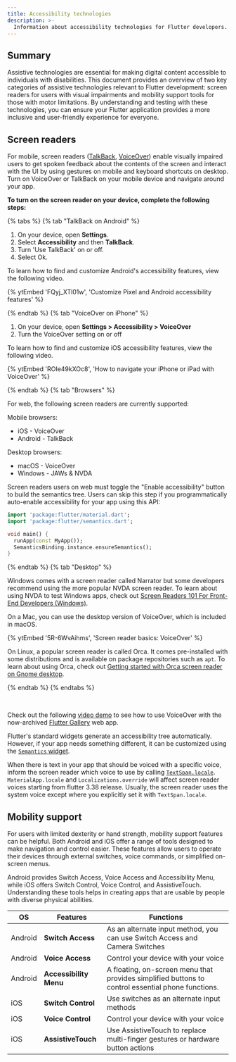 ```yaml
---
title: Accessibility technologies
description: >-
  Information about accessibility technologies for Flutter developers.
---
```


## Summary

Assistive technologies are essential for making digital content accessible to
individuals with disabilities. This document provides an overview of two key
categories of assistive technologies relevant to Flutter development: screen
readers for users with visual impairments and mobility support tools for
those with motor limitations. By understanding and testing with these
technologies, you can ensure your Flutter application provides a more inclusive
and user-friendly experience for everyone.

## Screen readers

For mobile, screen readers ([TalkBack][], [VoiceOver][])
enable visually impaired users to get spoken feedback about
the contents of the screen and interact with the UI by using
gestures on mobile and keyboard shortcuts on desktop.
Turn on VoiceOver or TalkBack on your mobile device and
navigate around your app.

**To turn on the screen reader on your device, complete the following steps:**

{% tabs %}
{% tab "TalkBack on Android" %}

1. On your device, open **Settings**.
2. Select **Accessibility** and then **TalkBack**.
3. Turn 'Use TalkBack' on or off.
4. Select Ok.

To learn how to find and customize Android's
accessibility features, view the following video.

{% ytEmbed 'FQyj_XTl01w', 'Customize Pixel and Android accessibility features' %}

{% endtab %}
{% tab "VoiceOver on iPhone" %}

1. On your device, open **Settings > Accessibility > VoiceOver**
2. Turn the VoiceOver setting on or off

To learn how to find and customize iOS
accessibility features, view the following video.

{% ytEmbed 'ROIe49kXOc8', 'How to navigate your iPhone or iPad with VoiceOver' %}

{% endtab %}
{% tab "Browsers" %}

For web, the following screen readers are currently supported:

Mobile browsers:

* iOS - VoiceOver
* Android - TalkBack

Desktop browsers:

* macOS - VoiceOver
* Windows - JAWs & NVDA

Screen readers users on web must toggle the
"Enable accessibility" button to build the semantics tree.
Users can skip this step if you programmatically auto-enable
accessibility for your app using this API:

```dart
import 'package:flutter/material.dart';
import 'package:flutter/semantics.dart';

void main() {
  runApp(const MyApp());
  SemanticsBinding.instance.ensureSemantics();
}
```

{% endtab %}
{% tab "Desktop" %}

Windows comes with a screen reader called Narrator
but some developers recommend using the more popular
NVDA screen reader. To learn about using NVDA to test
Windows apps, check out
[Screen Readers 101 For Front-End Developers (Windows)][nvda].

[nvda]: https://get-evinced.com/blog/screen-readers-101-for-front-end-developers-windows

On a Mac, you can use the desktop version of VoiceOver,
which is included in macOS.

{% ytEmbed '5R-6WvAihms', 'Screen reader basics: VoiceOver' %}

On Linux, a popular screen reader is called Orca.
It comes pre-installed with some distributions
and is available on package repositories such as `apt`.
To learn about using Orca, check out
[Getting started with Orca screen reader on Gnome desktop][orca].

[orca]: https://www.a11yproject.com/posts/getting-started-with-orca

{% endtab %}
{% endtabs %}

<br/>

Check out the following [video demo][] to see how to
use VoiceOver with the now-archived [Flutter Gallery][] web app.

Flutter's standard widgets generate an accessibility tree automatically.
However, if your app needs something different,
it can be customized using the [`Semantics` widget][].

When there is text in your app that should be voiced
with a specific voice, inform the screen reader
which voice to use by calling [`TextSpan.locale`][].
`MaterialApp.locale` and `Localizations.override`
will affect screen reader voices starting from flutter 3.38 release.
Usually, the screen reader uses the system voice
except where you explicitly set it with `TextSpan.locale`.

[Flutter Gallery]: {{site.gallery-archive}}
[`TextSpan.locale`]: {{site.api}}/flutter/painting/TextSpan/locale.html
[`Semantics` widget]: {{site.api}}/flutter/widgets/Semantics-class.html
[TalkBack]: https://support.google.com/accessibility/android/answer/6283677?hl=en
[VoiceOver]: https://www.apple.com/lae/accessibility/iphone/vision/
[video demo]: {{site.yt.watch}}?v=A6Sx0lBP8PI

## Mobility support

For users with limited dexterity or hand strength, mobility support features
can be helpful. Both Android and iOS offer a range of tools designed to make
navigation and control easier.
These features allow users to operate their devices through external switches,
voice commands, or simplified on-screen menus.

Android provides Switch Access, Voice Access and Accessibility Menu,
while iOS offers Switch Control, Voice Control, and AssistiveTouch.
Understanding these tools helps in creating
apps that are usable by people with diverse physical abilities.

<table class="table table-striped">
  <thead>
    <tr>
      <th>OS</th>
      <th>Features </th>
      <th>Functions</th>
    </tr>
  </thead>
  <tbody>
    <tr>
      <td>Android</td>
      <td><strong>Switch Access</strong> </td>
      <td>As an alternate input method, you can use Switch Access and Camera Switches</td>
    </tr>
    <tr>
      <td>Android</td>
      <td><strong>Voice Access</strong> </td>
      <td>Control your device with your voice</td>
    </tr>
    <tr>
      <td>Android</td>
      <td><strong>Accessibility Menu</strong> </td>
      <td>A floating, on-screen menu that provides simplified buttons to control essential phone functions.</td>
    </tr>
    <tr>
      <td>iOS</td>
      <td><strong>Switch Control</strong> </td>
      <td>Use switches as an alternate input methods</td>
    </tr>
    <tr>
      <td>iOS</td>
      <td><strong>Voice Control</strong> </td>
      <td>Control your device with your voice</td>
    </tr>
    <tr>
      <td>iOS</td>
      <td><strong>AssistiveTouch</strong> </td>
      <td>Use AssistiveTouch to replace multi-finger gestures or hardware button actions</td>
    </tr>
  </tbody>
</table>

